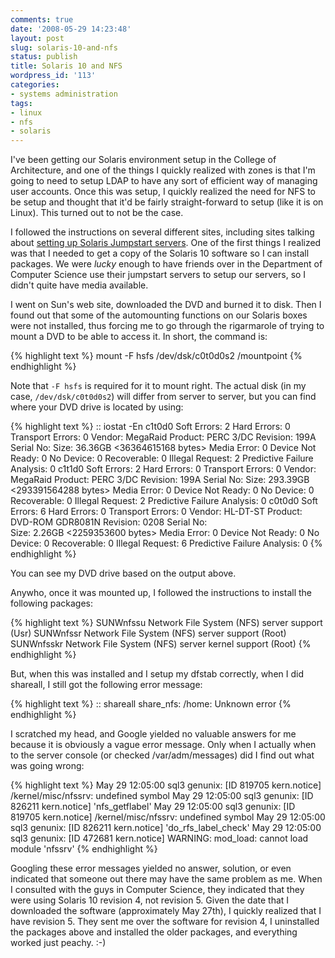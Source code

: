 ```yaml
---
comments: true
date: '2008-05-29 14:23:48'
layout: post
slug: solaris-10-and-nfs
status: publish
title: Solaris 10 and NFS
wordpress_id: '113'
categories:
- systems administration
tags:
- linux
- nfs
- solaris
---
```


I've been getting our Solaris environment setup in the College of Architecture, and one of the things I quickly realized with zones is that I'm going to need to setup LDAP to have any sort of efficient way of managing user accounts. Once this was setup, I quickly realized the need for NFS to be setup and thought that it'd be fairly straight-forward to setup (like it is on Linux). This turned out to not be the case.
<!--more-->

I followed the instructions on several different sites, including sites talking about <a href="http://www.brandonhutchinson.com/Solaris_JumpStart_notes.html">setting up Solaris Jumpstart servers</a>. One of the first things I realized was that I needed to get a copy of the Solaris 10 software so I can install packages. We were <em>lucky</em> enough to have friends over in the Department of Computer Science use their jumpstart servers to setup our servers, so I didn't quite have media available.

I went on Sun's web site, downloaded the DVD and burned it to disk. Then I found out that some of the automounting functions on our Solaris boxes were not installed, thus forcing me to go through the rigarmarole of trying to mount a DVD to be able to access it. In short, the command is:

{% highlight text %}
mount -F hsfs /dev/dsk/c0t0d0s2 /mountpoint
{% endhighlight %}

Note that <code>-F hsfs</code> is required for it to mount right. The actual disk (in my case, <code>/dev/dsk/c0t0d0s2</code>) will differ from server to server, but you can find where your DVD drive is located by using:

{% highlight text %}
:: iostat -En
c1t0d0           Soft Errors: 2 Hard Errors: 0 Transport Errors: 0 
Vendor: MegaRaid Product: PERC 3/DC Revision: 199A Serial No:  Size: 36.36GB <36364615168 bytes>
Media Error: 0 Device Not Ready: 0 No Device: 0 Recoverable: 0 
Illegal Request: 2 Predictive Failure Analysis: 0 
c1t1d0           Soft Errors: 2 Hard Errors: 0 Transport Errors: 0 
Vendor: MegaRaid Product: PERC 3/DC Revision: 199A Serial No:  Size: 293.39GB <293391564288 bytes>
Media Error: 0 Device Not Ready: 0 No Device: 0 Recoverable: 0 
Illegal Request: 2 Predictive Failure Analysis: 0 
c0t0d0           Soft Errors: 6 Hard Errors: 0 Transport Errors: 0 
Vendor: HL-DT-ST Product: DVD-ROM GDR8081N Revision: 0208 Serial No:  
Size: 2.26GB <2259353600 bytes>
Media Error: 0 Device Not Ready: 0 No Device: 0 Recoverable: 0 
Illegal Request: 6 Predictive Failure Analysis: 0 
{% endhighlight %}

You can see my DVD drive based on the output above.

Anywho, once it was mounted up, I followed the instructions to install the following packages:

{% highlight text %}
SUNWnfssu     Network File System (NFS) server support (Usr)
SUNWnfssr     Network File System (NFS) server support (Root)
SUNWnfsskr    Network File System (NFS) server kernel support (Root)
{% endhighlight %}

But, when this was installed and I setup my dfstab correctly, when I did shareall, I still got the following error message:

{% highlight text %}
:: shareall
share_nfs: /home: Unknown error
{% endhighlight %}

I scratched my head, and Google yielded no valuable answers for me because it is obviously a vague error message. Only when I actually when to the server console (or checked /var/adm/messages) did I find out what was going wrong:

{% highlight text %}
May 29 12:05:00 sql3 genunix: [ID 819705 kern.notice] /kernel/misc/nfssrv: undefined symbol
May 29 12:05:00 sql3 genunix: [ID 826211 kern.notice]  'nfs_getflabel'
May 29 12:05:00 sql3 genunix: [ID 819705 kern.notice] /kernel/misc/nfssrv: undefined symbol
May 29 12:05:00 sql3 genunix: [ID 826211 kern.notice]  'do_rfs_label_check'
May 29 12:05:00 sql3 genunix: [ID 472681 kern.notice] WARNING: mod_load: cannot load module 'nfssrv'
{% endhighlight %}

Googling these error messages yielded no answer, solution, or even indicated that someone out there may have the same problem as me. When I consulted with the guys in Computer Science, they indicated that they were using Solaris 10 revision 4, not revision 5. Given the date that I downloaded the software (approximately May 27th), I quickly realized that I have revision 5. They sent me over the software for revision 4, I uninstalled the packages above and installed the older packages, and everything worked just peachy. :-)
